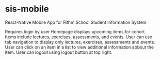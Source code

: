 # sis-mobile

React-Native Mobile App for Rithm School Student Information System

Requires login by user
Homepage displays upcoming items for cohort. Items include lectures, exercises, assessments, and events.
User can use tab navigation to display only lectures, exercises, assessments and events.
User can click on an item in a list to view additional information abbout the item.
User can logout using logout button at top right.
